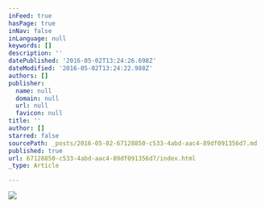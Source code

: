 ```yaml
---
inFeed: true
hasPage: true
inNav: false
inLanguage: null
keywords: []
description: ''
datePublished: '2016-05-02T13:24:26.698Z'
dateModified: '2016-05-02T13:24:22.988Z'
authors: []
publisher:
  name: null
  domain: null
  url: null
  favicon: null
title: ''
author: []
starred: false
sourcePath: _posts/2016-05-02-67128850-c533-4abd-aac4-89df091356d7.md
published: true
url: 67128850-c533-4abd-aac4-89df091356d7/index.html
_type: Article

---
```

![](https://the-grid-user-content.s3-us-west-2.amazonaws.com/28dc3a08-4470-4148-8893-93b11e4c0f3b.jpg)
